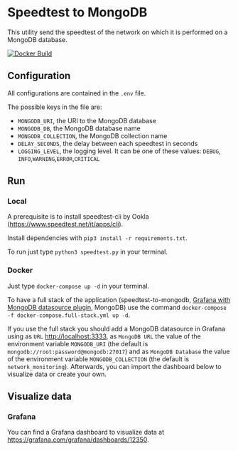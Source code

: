 # Speedtest to MongoDB

This utility send the speedtest of the network on which it is performed on a MongoDB database.

[![Docker Build](https://img.shields.io/docker/cloud/build/ajeje93/speedtest-to-mongodb)](https://hub.docker.com/r/ajeje93/speedtest-to-mongodb)

## Configuration

All configurations are contained in the `.env` file.

The possible keys in the file are:

* `MONGODB_URI`, the URI to the MongoDB database
* `MONGODB_DB`, the MongoDB database name
* `MONGODB_COLLECTION`, the MongoDB collection name
* `DELAY_SECONDS`, the delay between each speedtest in seconds
* `LOGGING_LEVEL`, the logging level. It can be one of these values: `DEBUG`, `INFO`,`WARNING`,`ERROR`,`CRITICAL`

## Run

### Local

A prerequisite is to install speedtest-cli by Ookla (<https://www.speedtest.net/it/apps/cli>).

Install dependencies with `pip3 install -r requirements.txt`.

To run just type `python3 speedtest.py` in your terminal.

### Docker

Just type `docker-compose up -d` in your terminal.

To have a full stack of the application (speedtest-to-mongodb, [Grafana with MongoDB datasource plugin](https://github.com/ajeje93/grafana-mongodb-docker), MongoDB) use the command `docker-compose -f docker-compose.full-stack.yml up -d`.

If you use the full stack you should add a MongoDB datasource in Grafana using as `URL` <http://localhost:3333>, as `MongoDB URL` the value of the environment variable `MONGODB_URI` (the default is `mongodb://root:password@mongodb:27017`) and as `MongoDB Database` the value of the environment variable `MONGODB_COLLECTION` (the default is `network_monitoring`). Afterwards, you can import the dashboard below to visualize data or create your own.

## Visualize data

### Grafana

You can find a Grafana dashboard to visualize data at <https://grafana.com/grafana/dashboards/12350>.
